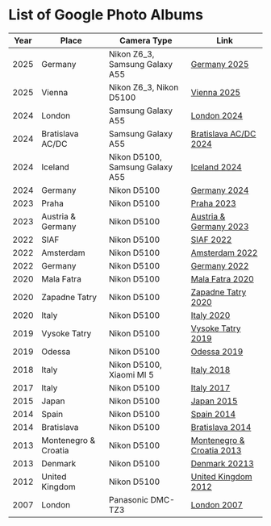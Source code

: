 
# List of Google Photo Albums

| Year | Place                | Camera Type                     | Link                                                                     |
|------|----------------------|---------------------------------|--------------------------------------------------------------------------|
| 2025 | Germany              | Nikon Z6_3, Samsung Galaxy A55  | [Germany 2025](https://photos.app.goo.gl/iB3kzovUvUm5eCAy7)              |
| 2025 | Vienna               | Nikon Z6_3, Nikon D5100         | [Vienna 2025](https://photos.app.goo.gl/pLPt4516dmGMSkR97)               |
| 2024 | London               | Samsung Galaxy A55              | [London 2024](https://photos.app.goo.gl/aPvLPXguFvojxjXz6)               |
| 2024 | Bratislava AC/DC     | Samsung Galaxy A55              | [Bratislava AC/DC 2024](https://photos.app.goo.gl/HdDdoTab8mtWidTn8)     |
| 2024 | Iceland              | Nikon D5100, Samsung Galaxy A55 | [Iceland 2024](https://photos.app.goo.gl/XoyT7oBpu8ae6LNTA)              |
| 2024 | Germany              | Nikon D5100                     | [Germany 2024](https://photos.app.goo.gl/beH2YRJUxBSEd9Qg8)              |
| 2023 | Praha                | Nikon D5100                     | [Praha 2023](https://photos.app.goo.gl/XEwA3nbqc1onVeaU9)                |
| 2023 | Austria & Germany    | Nikon D5100                     | [Austria & Germany 2023](https://photos.app.goo.gl/M1BvFDBURHCRxjjf7)    |
| 2022 | SIAF                 | Nikon D5100                     | [SIAF 2022](https://photos.app.goo.gl/nNUhpHcBPZKPfbFP7)                 |
| 2022 | Amsterdam            | Nikon D5100                     | [Amsterdam 2022](https://photos.app.goo.gl/ib2WrbQwuKDnDxVt9)            |
| 2022 | Germany              | Nikon D5100                     | [Germany 2022](https://photos.app.goo.gl/YJpenynuECFkuipX9)              |
| 2020 | Mala Fatra           | Nikon D5100                     | [Mala Fatra 2020](https://photos.app.goo.gl/BBEvEYRYP8BjWBE99)           |
| 2020 | Zapadne Tatry        | Nikon D5100                     | [Zapadne Tatry 2020](https://photos.app.goo.gl/Rb7ax8Vy1582zotD9)        |
| 2020 | Italy                | Nikon D5100                     | [Italy 2020](https://photos.app.goo.gl/9jb3C7vExN1YhiS89)                |
| 2019 | Vysoke Tatry         | Nikon D5100                     | [Vysoke Tatry 2019](https://photos.app.goo.gl/b9RFqwYbQHorKN228)         |
| 2019 | Odessa               | Nikon D5100                     | [Odessa 2019](https://photos.app.goo.gl/YxGhJwZZD1WmMZdf8)               |
| 2018 | Italy                | Nikon D5100, Xiaomi MI 5        | [Italy 2018](https://photos.app.goo.gl/CbvpmCNmJJ36NloJ2)                |
| 2017 | Italy                | Nikon D5100                     | [Italy 2017](https://photos.app.goo.gl/jS0PkBJVUeR975ce2)                |
| 2015 | Japan                | Nikon D5100                     | [Japan 2015](https://photos.app.goo.gl/MXT6XC6MOuFMEoHo1)                |
| 2014 | Spain                | Nikon D5100                     | [Spain 2014](https://photos.app.goo.gl/BXgXfNDRaM8rQxlS2)                |
| 2014 | Bratislava           | Nikon D5100                     | [Bratislava 2014](https://photos.app.goo.gl/saaZ3ACuC0X67BoL2)           |
| 2013 | Montenegro & Croatia | Nikon D5100                     | [Montenegro & Croatia 2013](https://photos.app.goo.gl/XJmTlygUBG9qrsO02) |
| 2013 | Denmark              | Nikon D5100                     | [Denmark 20213](https://photos.app.goo.gl/1fuUzC89DNsjP7oR2)             |
| 2012 | United Kingdom       | Nikon D5100                     | [United Kingdom 2012](https://photos.app.goo.gl/qGL3VcMIclIi0fcK2)       |
| 2007 | London               | Panasonic DMC-TZ3               | [London 2007](https://photos.app.goo.gl/kDctOiIPRrYe1cpx1)               |
